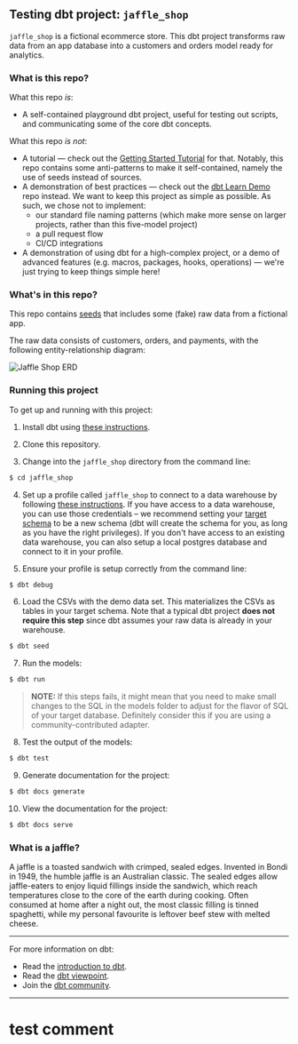 ## Testing dbt project: `jaffle_shop`

`jaffle_shop` is a fictional ecommerce store. This dbt project transforms raw data from an app database into a customers and orders model ready for analytics.

### What is this repo?
What this repo _is_:
- A self-contained playground dbt project, useful for testing out scripts, and communicating some of the core dbt concepts.

What this repo _is not_:
- A tutorial — check out the [Getting Started Tutorial](https://docs.getdbt.com/tutorial/setting-up) for that. Notably, this repo contains some anti-patterns to make it self-contained, namely the use of seeds instead of sources.
- A demonstration of best practices — check out the [dbt Learn Demo](https://github.com/dbt-labs/dbt-learn-demo) repo instead. We want to keep this project as simple as possible. As such, we chose not to implement:
    - our standard file naming patterns (which make more sense on larger projects, rather than this five-model project)
    - a pull request flow
    - CI/CD integrations
- A demonstration of using dbt for a high-complex project, or a demo of advanced features (e.g. macros, packages, hooks, operations) — we're just trying to keep things simple here!

### What's in this repo?
This repo contains [seeds](https://docs.getdbt.com/docs/building-a-dbt-project/seeds) that includes some (fake) raw data from a fictional app.

The raw data consists of customers, orders, and payments, with the following entity-relationship diagram:

![Jaffle Shop ERD](/etc/jaffle_shop_erd.png)


### Running this project
To get up and running with this project:
1. Install dbt using [these instructions](https://docs.getdbt.com/docs/installation).

2. Clone this repository.

3. Change into the `jaffle_shop` directory from the command line:
```bash
$ cd jaffle_shop
```

4. Set up a profile called `jaffle_shop` to connect to a data warehouse by following [these instructions](https://docs.getdbt.com/docs/configure-your-profile). If you have access to a data warehouse, you can use those credentials – we recommend setting your [target schema](https://docs.getdbt.com/docs/configure-your-profile#section-populating-your-profile) to be a new schema (dbt will create the schema for you, as long as you have the right privileges). If you don't have access to an existing data warehouse, you can also setup a local postgres database and connect to it in your profile.

5. Ensure your profile is setup correctly from the command line:
```bash
$ dbt debug
```

6. Load the CSVs with the demo data set. This materializes the CSVs as tables in your target schema. Note that a typical dbt project **does not require this step** since dbt assumes your raw data is already in your warehouse.
```bash
$ dbt seed
```

7. Run the models:
```bash
$ dbt run
```

> **NOTE:** If this steps fails, it might mean that you need to make small changes to the SQL in the models folder to adjust for the flavor of SQL of your target database. Definitely consider this if you are using a community-contributed adapter.

8. Test the output of the models:
```bash
$ dbt test
```

9. Generate documentation for the project:
```bash
$ dbt docs generate
```

10. View the documentation for the project:
```bash
$ dbt docs serve
```

### What is a jaffle?
A jaffle is a toasted sandwich with crimped, sealed edges. Invented in Bondi in 1949, the humble jaffle is an Australian classic. The sealed edges allow jaffle-eaters to enjoy liquid fillings inside the sandwich, which reach temperatures close to the core of the earth during cooking. Often consumed at home after a night out, the most classic filling is tinned spaghetti, while my personal favourite is leftover beef stew with melted cheese.

---
For more information on dbt:
- Read the [introduction to dbt](https://docs.getdbt.com/docs/introduction).
- Read the [dbt viewpoint](https://docs.getdbt.com/docs/about/viewpoint).
- Join the [dbt community](http://community.getdbt.com/).
--- 
# test comment